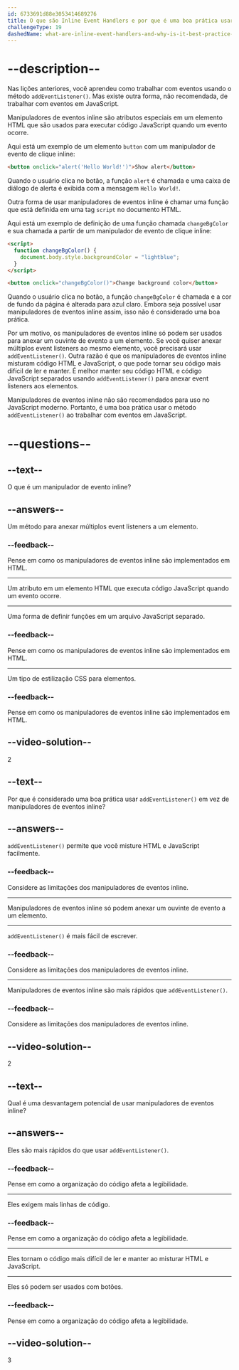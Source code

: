 ```yaml
---
id: 6733691d88e3053414689276
title: O que são Inline Event Handlers e por que é uma boa prática usar `addEventListener` em vez deles?
challengeType: 19
dashedName: what-are-inline-event-handlers-and-why-is-it-best-practice-to-use-addeventlistener-instead
---
```


# --description--

Nas lições anteriores, você aprendeu como trabalhar com eventos usando o método `addEventListener()`. Mas existe outra forma, não recomendada, de trabalhar com eventos em JavaScript.

Manipuladores de eventos inline são atributos especiais em um elemento HTML que são usados para executar código JavaScript quando um evento ocorre.

Aqui está um exemplo de um elemento `button` com um manipulador de evento de clique inline:

```html
<button onclick="alert('Hello World!')">Show alert</button>
```

Quando o usuário clica no botão, a função `alert` é chamada e uma caixa de diálogo de alerta é exibida com a mensagem `Hello World!`.

Outra forma de usar manipuladores de eventos inline é chamar uma função que está definida em uma tag `script` no documento HTML. 

Aqui está um exemplo de definição de uma função chamada `changeBgColor` e sua chamada a partir de um manipulador de evento de clique inline:

```html
<script>
  function changeBgColor() {
    document.body.style.backgroundColor = "lightblue";
  }
</script>

<button onclick="changeBgColor()">Change background color</button>
```

Quando o usuário clica no botão, a função `changeBgColor` é chamada e a cor de fundo da página é alterada para azul claro. Embora seja possível usar manipuladores de eventos inline assim, isso não é considerado uma boa prática. 

Por um motivo, os manipuladores de eventos inline só podem ser usados para anexar um ouvinte de evento a um elemento. Se você quiser anexar múltiplos event listeners ao mesmo elemento, você precisará usar `addEventListener()`. Outra razão é que os manipuladores de eventos inline misturam código HTML e JavaScript, o que pode tornar seu código mais difícil de ler e manter. É melhor manter seu código HTML e código JavaScript separados usando `addEventListener()` para anexar event listeners aos elementos.

Manipuladores de eventos inline não são recomendados para uso no JavaScript moderno. Portanto, é uma boa prática usar o método `addEventListener()` ao trabalhar com eventos em JavaScript.

# --questions--

## --text--

O que é um manipulador de evento inline?

## --answers--

Um método para anexar múltiplos event listeners a um elemento.

### --feedback--

Pense em como os manipuladores de eventos inline são implementados em HTML.

---

Um atributo em um elemento HTML que executa código JavaScript quando um evento ocorre.

---

Uma forma de definir funções em um arquivo JavaScript separado.

### --feedback--

Pense em como os manipuladores de eventos inline são implementados em HTML.

---

Um tipo de estilização CSS para elementos.

### --feedback--

Pense em como os manipuladores de eventos inline são implementados em HTML.

## --video-solution--

2

## --text--

Por que é considerado uma boa prática usar `addEventListener()` em vez de manipuladores de eventos inline?

## --answers--

`addEventListener()` permite que você misture HTML e JavaScript facilmente.

### --feedback--

Considere as limitações dos manipuladores de eventos inline.

---

Manipuladores de eventos inline só podem anexar um ouvinte de evento a um elemento.

---

`addEventListener()` é mais fácil de escrever.

### --feedback--

Considere as limitações dos manipuladores de eventos inline.

---

Manipuladores de eventos inline são mais rápidos que `addEventListener()`.

### --feedback--

Considere as limitações dos manipuladores de eventos inline.

## --video-solution--

2

## --text--

Qual é uma desvantagem potencial de usar manipuladores de eventos inline?

## --answers--

Eles são mais rápidos do que usar `addEventListener()`.

### --feedback--

Pense em como a organização do código afeta a legibilidade.

---

Eles exigem mais linhas de código.

### --feedback--

Pense em como a organização do código afeta a legibilidade.

---

Eles tornam o código mais difícil de ler e manter ao misturar HTML e JavaScript.

---

Eles só podem ser usados com botões.

### --feedback--

Pense em como a organização do código afeta a legibilidade.

## --video-solution--

3
